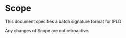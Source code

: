 # Scope

This document specifies a batch signature format for IPLD

Any changes of Scope are not retroactive. 
